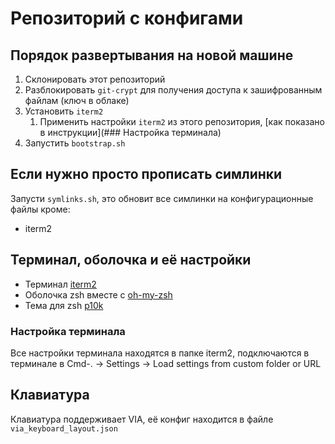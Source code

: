# Репозиторий с конфигами 

##  Порядок развертывания на новой машине
1. Склонировать этот репозиторий
2. Разблокировать `git-crypt` для получения доступа к зашифрованным файлам (ключ в облаке)
3. Установить `iterm2`
    1. Применить настройки `iterm2` из этого репозитория, [как показано в инструкции](### Настройка терминала)
4. Запустить `bootstrap.sh`

## Если нужно просто прописать симлинки
Запусти `symlinks.sh`, это обновит все симлинки на конфигурационные файлы кроме:
- iterm2

## Терминал, оболочка и её настройки
- Терминал [iterm2](https://iterm2.com)
- Оболочка zsh вместе с [oh-my-zsh](https://github.com/ohmyzsh/ohmyzsh)
- Тема для zsh [p10k](https://github.com/romkatv/powerlevel10k)

### Настройка терминала
Все настройки терминала находятся в папке iterm2, подключаются в терминале в Cmd-. -> Settings -> Load settings from custom folder or URL

## Клавиатура
Клавиатура поддерживает VIA, её конфиг находится в файле `via_keyboard_layout.json`

